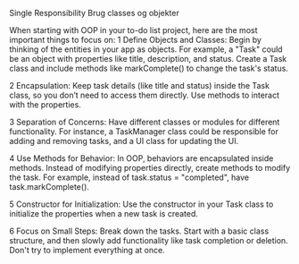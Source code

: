 Single Responsibility
Brug classes og objekter

When starting with OOP in your to-do list project, here are the most important things to focus on:
1 Define Objects and Classes: Begin by thinking of the entities in your app as objects. For example, a "Task" could be an object with properties like title, description, and status. Create a Task class and include methods like markComplete() to change the task's status.

2 Encapsulation: Keep task details (like title and status) inside the Task class, so you don’t need to access them directly. Use methods to interact with the properties.

3 Separation of Concerns: Have different classes or modules for different functionality. For instance, a TaskManager class could be responsible for adding and removing tasks, and a UI class for updating the UI.

4 Use Methods for Behavior: In OOP, behaviors are encapsulated inside methods. Instead of modifying properties directly, create methods to modify the task. For example, instead of task.status = "completed", have task.markComplete().

5 Constructor for Initialization: Use the constructor in your Task class to initialize the properties when a new task is created.

6 Focus on Small Steps: Break down the tasks. Start with a basic class structure, and then slowly add functionality like task completion or deletion. Don't try to implement everything at once.
